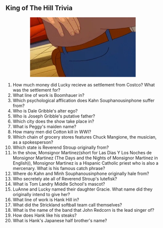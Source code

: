 ## King of The Hill Trivia
<p align="center">
  <img src="https://github.com/joshir/koth-trivia/blob/fe52abc0667f3aaf8b05f0bd3dd932b4aeeaa847/Pocketsand.webp" alt="dale gribble throwing sand"/>
</p>

1. How much money did Lucky recieve as settlement from Costco? What was the settlement for?
2. What line of work is Boomhauer in?
3. Which psychological afflication does Kahn Souphanousinphone suffer from?
4. Who is Dale Gribble's alter ego?
5. Who is Joseph Gribble's putative father?
6. Which city does the show take place in?
7. What is Peggy's maiden name?
8. How many men did Cotton kill in WWI?
9. Which chain of grocery stores features Chuck Mangione, the musician, as a spokesperson?
10. Which state is Reverend Stroup originally from?
11. In the show, Monsignor Martinez(short for Las Dias Y Los Noches de Monsignor Martinez (The Days and the Nights of Monsignor Martinez in English)), Monsignor Martinez is a Hispanic Catholic priest who is also a mercenary. What is his famous catch phrase?
12. Where do Kahn and Minh Souphanousinphone originally hale from?
13. Who secretely ate all of Reverend Stroup's lutefisk?
14. What is Tom Landry Middle School's mascot?
15. LuAnne and Lucky named their daughter Gracie. What name did they originally intend to give her?
16. What line of work is Hank Hill in?
17. What did the Strickland softball team call themselves?
18. What is the name of the band that John Redcorn is the lead singer of?
19. How does Hank like his steaks?
20. What is Hank's Japanese half brother's name?
